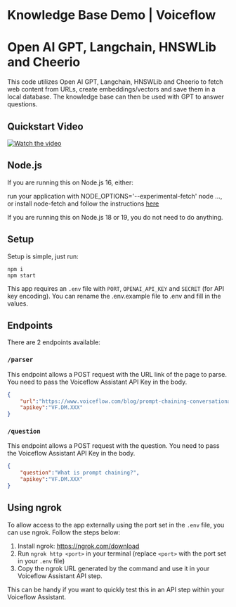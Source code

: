 # Knowledge Base Demo | Voiceflow
# Open AI GPT, Langchain, HNSWLib and Cheerio

This code utilizes Open AI GPT, Langchain, HNSWLib and Cheerio to fetch web content from URLs, create embeddings/vectors and save them in a local database. The knowledge base can then be used with GPT to answer questions.

## Quickstart Video
[![Watch the video](https://s3.amazonaws.com/com.voiceflow.studio/share/CleanShot-2023-03-17-at-14.03.29/CleanShot-2023-03-17-at-14.03.29.png)](https://www.loom.com/share/a4fccc7aac7d48548006570f6ac98576)


## Node.js
If you are running this on Node.js 16, either:

run your application with NODE_OPTIONS='--experimental-fetch' node ..., or
install node-fetch and follow the instructions <a href="https://github.com/node-fetch/node-fetch#providing-global-access" target="_blank" rel="noopener noreferrer">here</a>

If you are running this on Node.js 18 or 19, you do not need to do anything.


## Setup
Setup is simple, just run:

```
npm i
npm start
```

This app requires an `.env` file with `PORT`, `OPENAI_API_KEY` and `SECRET` (for API key encoding).
You can rename the .env.example file to .env and fill in the values.

## Endpoints

There are 2 endpoints available:

### `/parser`

This endpoint allows a POST request with the URL link of the page to parse.
You need to pass the Voiceflow Assistant API Key in the body.

```json
{
	"url":"https://www.voiceflow.com/blog/prompt-chaining-conversational-ai",
	"apikey":"VF.DM.XXX"
}
```

### `/question`

This endpoint allows a POST request with the question.
You need to pass the Voiceflow Assistant API Key in the body.

```json
{
	"question":"What is prompt chaining?",
	"apikey":"VF.DM.XXX"
}
```

## Using ngrok

To allow access to the app externally using the port set in the `.env` file, you can use ngrok. Follow the steps below:

1. Install ngrok: https://ngrok.com/download
2. Run `ngrok http <port>` in your terminal (replace `<port>` with the port set in your `.env` file)
3. Copy the ngrok URL generated by the command and use it in your Voiceflow Assistant API step.

This can be handy if you want to quickly test this in an API step within your Voiceflow Assistant.

